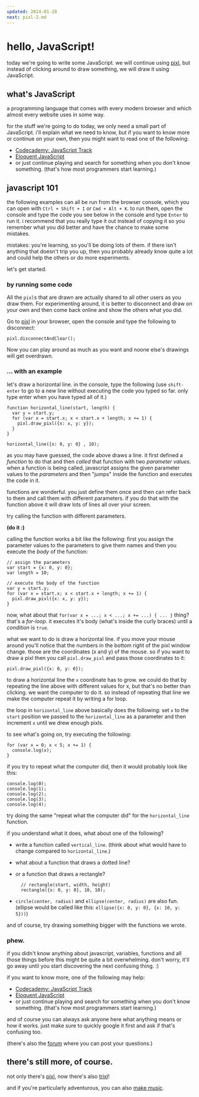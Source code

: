 ```yaml
---
updated: 2014-01-28
next: pixl-2.md
---
```


# hello, JavaScript!

today we're going to write some JavaScript. we will continue using
[pixl](http://pixl.papill0n.org), but instead of clicking around to
draw something, we will draw it using JavaScript.

## what's JavaScript

a programming language that comes with every modern browser and
which almost every website uses in some way.

for the stuff we're going to do today, we only need a small part
of JavaScript. i'll explain what we need to know, but if you want
to know more or continue on your own, then you might want to
read one of the following:

* [Codecademy: JavaScript Track](http://www.codecademy.com/tracks/javascript)
* [Eloquent JavaScript](http://eloquentjavascript.net/index.html)
* or just continue playing and search for something when you don't
    know something. (that's how most programmers start learning.)

## javascript 101

the following examples can all be run from the browser console,
which you can open with `Ctrl + Shift + I` or `Cmd + Alt + K`.
to run them, open the console and type the code you see below
in the console and type `Enter` to run it. i recommend that you
really type it out instead of copying it so you remember what
you did better and have the chance to make some mistakes.

mistakes: you're learning, so you'll be doing lots of them. if there
isn't anything that doesn't trip you up, then you probably already
know quite a lot and could help the others or do more experiments.

let's get started.

### by running some code

All the `pixl`s that are drawn are actually shared to all other users
as you draw them. For experimenting around, it is better to disconnect
and draw on your own and then come back online and show the others
what you did.

Go to [pixl](http://pixl.papill0n.org) in your browser, open the
console and type the following to disconnect:

    pixl.disconnectAndClear();

Now you can play around as much as you want and noone else's drawings
will get overdrawn.

### ... with an example

let's draw a horizontal line. in the console, type the following (use
`shift-enter` to go to a new line without executing the code you typed
so far. only type enter when you have typed all of it.)

```
function horizontal_line(start, length) {
  var y = start.y;
  for (var x = start.x; x < start.x + length; x += 1) {
    pixl.draw_pixl({x: x, y: y});
  }
}

horizontal_line({x: 0, y: 0} , 10);
```

as you may have guessed, the code above draws a line. it first defined
a *function* to do that and then *called* that function with two
*parameter values*. when a function is being called, javascript assigns the
given parameter values to the *parameters* and then "jumps" inside the
function and executes the code in it.

functions are wonderful. you just define them once and then can refer
back to them and call them with different parameters. if you do that
with the function above it will draw lots of lines all over your screen.

try calling the function with different parameters.

**(do it :)**

calling the function works a bit like the following: first you assign the
parameter values to the parameters to give them names and then you execute
the *body* of the function:

```
// assign the parameters
var start = {x: 0, y: 0};
var length = 10;

// execute the body of the function
var y = start.y;
for (var x = start.x; x < start.x + length; x += 1) {
  pixl.draw_pixl({x: x, y: y});
}
```

now, what about that `for(var x = ...; x < ...; x += ...) { ... }` thing?
that's a *for-loop*. it executes it's body (what's inside the curly braces)
until a *condition* is `true`.

what we want to do is draw a horizontal line. if you move your mouse around
you'll notice that the numbers in the bottom right of the pixl window change.
those are the coordinates (x and y) of the mouse. so if you want to draw a pixl
then you call `pixl.draw_pixl` and pass those coordinates to it:

```
pixl.draw_pixl({x: 0, y: 0});
```

to draw a horizontal line the `x` coordinate has to grow. we could do that
by repeating the line above with different values for x, but that's no better
than clicking. we want the computer to do it. so instead of repeating that
line we make the computer repeat it by writing a for loop.

the loop in `horizontal_line` above basically does the following: set `x` to
the `start` position we passed to the `horizontal_line` as a parameter and then
increment `x` until we drew enough pixls.

to see what's going on, try executing the following:

```
for (var x = 0; x < 5; x += 1) {
  console.log(x);
}
```

if you try to repeat what the computer did, then it would probably look like
this:

```
console.log(0);
console.log(1);
console.log(2);
console.log(3);
console.log(4);
```

try doing the same "repeat what the computer did" for the `horizontal_line`
function.

if you understand what it does, what about one of the following?

* write a function called `vertical_line`. (think about what would have to
    change compared to `horizontal_line`.)
* what about a function that draws a dotted line?
* or a function that draws a rectangle?

        // rectangle(start, width, height)
        rectangle({x: 0, y: 0}, 10, 10);
* `circle(center, radius)` and `ellipse(center, radius)` are also fun.
    (ellipse would be called like this: `ellipse({x: 0, y: 0}, {x: 10, y: 5}))`)

and of course, try drawing something bigger with the functions we wrote.

### phew.

if you didn't know anything about javascript, variables, functions and all those
things before this might be quite a bit overwhelming. don't worry, it'll go away
until you start discovering the next confusing thing. :)

if you want to know more, one of the following may help:

* [Codecademy: JavaScript Track](http://www.codecademy.com/tracks/javascript)
* [Eloquent JavaScript](http://eloquentjavascript.net/index.html)
* or just continue playing and search for something when you don't
    know something. (that's how most programmers start learning.)

and of course you can always ask anyone here what anything means or how it works.
just make sure to quickly google it first and ask if that's confusing too.

(there's also the [forum](http://moot.it/code-girls-leipzig) where you can post
your questions.)

## there's still more, of course.

not only there's [pixl](http://pixl.papill0n.org), now there's also
[trixl](http://pixl.papill0n.org/3)!

and if you're particularly adventurous, you can also [make music](musical-adventures.md).

